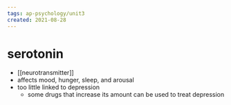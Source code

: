 ```yaml
---
tags: ap-psychology/unit3 
created: 2021-08-28
---
```


# serotonin

- [[neurotransmitter]]
- affects mood, hunger, sleep, and arousal
- too little linked to depression
	- some drugs that increase its amount can be used to treat depression 
